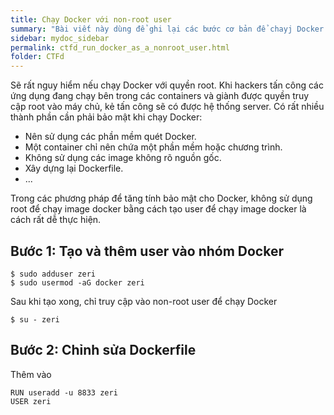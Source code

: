 ```yaml
---
title: Chạy Docker với non-root user
summary: "Bài viết này dùng để ghi lại các bước cơ bản để chayj Docker với người dùng không phải root."
sidebar: mydoc_sidebar
permalink: ctfd_run_docker_as_a_nonroot_user.html
folder: CTFd
---
```


Sẽ rất nguy hiểm nếu chạy Docker với quyền root. Khi hackers tấn công các ứng dụng đang chạy bên trong các containers và giành được quyền truy cập root vào máy chủ, kẻ tấn công sẽ có được hệ thống server. Có rất nhiều thành phần cần phải bảo mật khi chạy Docker:

* Nên sử dụng các phần mềm quét Docker.
* Một container chỉ nên chứa một phần mềm hoặc chương trình.
* Không sử dụng các image không rõ nguồn gốc.
* Xây dựng lại Dockerfile.
* ...

Trong các phương pháp để tăng tính bảo mật cho Docker, không sử dụng root để chạy image docker bằng cách tạo user để chạy image docker là cách rất dễ thực hiện.

## Bước 1: Tạo và thêm user vào nhóm Docker

```
$ sudo adduser zeri
$ sudo usermod -aG docker zeri
```

Sau khi tạo xong, chỉ truy cập vào non-root user để chạy Docker

```
$ su - zeri
```

## Bước 2: Chỉnh sửa Dockerfile

Thêm vào

```
RUN useradd -u 8833 zeri
USER zeri
```
